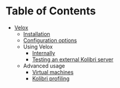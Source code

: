 # Table of Contents

- [Velox](./README.md)
  - [Installation](installation.md)
  - [Configuration options](configuration-options.md)
  - Using Velox
    - [Internally](using-velox-internally.md)
    - [Testing an external Kolibri server](using-velox-externally.md)
  - Advanced usage
    - [Virtual machines](advanced-usage-vms.md)
    - [Kolibri profiling](advanced-usage-profiling.md)
